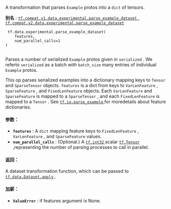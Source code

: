 A transformation that parses  `Example`  protos into a  `dict`  of tensors.

**别名** : [ `tf.compat.v1.data.experimental.parse_example_dataset` ](/api_docs/python/tf/data/experimental/parse_example_dataset), [ `tf.compat.v2.data.experimental.parse_example_dataset` ](/api_docs/python/tf/data/experimental/parse_example_dataset)

```
 tf.data.experimental.parse_example_dataset(
    features,
    num_parallel_calls=1
)
 
```

Parses a number of serialized  `Example`  protos given in  `serialized` . We referto  `serialized`  as a batch with  `batch_size`  many entries of individual `Example`  protos.

This op parses serialized examples into a dictionary mapping keys to  `Tensor` and  `SparseTensor`  objects.  `features`  is a dict from keys to  `VarLenFeature` , `SparseFeature` , and  `FixedLenFeature`  objects. Each  `VarLenFeature` and  `SparseFeature`  is mapped to a  `SparseTensor` , and each `FixedLenFeature`  is mapped to a  `Tensor` . See [ `tf.io.parse_example` ](https://tensorflow.google.cn/api_docs/python/tf/io/parse_example) for moredetails about feature dictionaries.

#### 参数：
- **`features`** : A  `dict`  mapping feature keys to  `FixedLenFeature` , `VarLenFeature` , and  `SparseFeature`  values.
- **`num_parallel_calls`** : (Optional.) A [ `tf.int32` ](https://tensorflow.google.cn/api_docs/python/tf#int32) scalar [ `tf.Tensor` ](https://tensorflow.google.cn/api_docs/python/tf/Tensor),representing the number of parsing processes to call in parallel.


#### 返回：
A dataset transformation function, which can be passed to[ `tf.data.Dataset.apply` ](https://tensorflow.google.cn/api_docs/python/tf/data/Dataset#apply).

#### 加薪：
- **`ValueError`** : if features argument is None.
